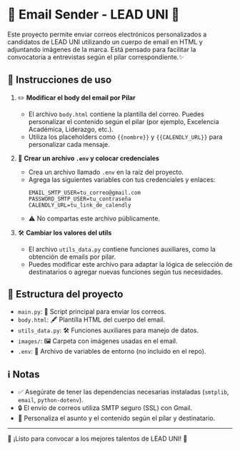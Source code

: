 
# 📧 Email Sender - LEAD UNI 🚀

Este proyecto permite enviar correos electrónicos personalizados a candidatos de LEAD UNI utilizando un cuerpo de email en HTML y adjuntando imágenes de la marca. Está pensado para facilitar la convocatoria a entrevistas según el pilar correspondiente.✨


## 📝 Instrucciones de uso

1. ✏️ **Modificar el body del email por Pilar**
   - El archivo `body.html` contiene la plantilla del correo. Puedes personalizar el contenido según el pilar (por ejemplo, Excelencia Académica, Liderazgo, etc.).
   - Utiliza los placeholders como `{{nombre}}` y `{{CALENDLY_URL}}` para personalizar cada mensaje.

2. 🔐 **Crear un archivo `.env` y colocar credenciales**
   - Crea un archivo llamado `.env` en la raíz del proyecto.
   - Agrega las siguientes variables con tus credenciales y enlaces:
     ```env
     EMAIL_SMTP_USER=tu_correo@gmail.com
     PASSWORD_SMTP_USER=tu_contraseña
     CALENDLY_URL=tu_link_de_calendly
     ```
   - ⚠️ No compartas este archivo públicamente.

3. 🛠️ **Cambiar los valores del utils**
   - El archivo `utils_data.py` contiene funciones auxiliares, como la obtención de emails por pilar.
   - Puedes modificar este archivo para adaptar la lógica de selección de destinatarios o agregar nuevas funciones según tus necesidades.

## 📂 Estructura del proyecto
- `main.py`: 📨 Script principal para enviar los correos.
- `body.html`: 🖋️ Plantilla HTML del cuerpo del email.
- `utils_data.py`: 🛠️ Funciones auxiliares para manejo de datos.
- `images/`: 🖼️ Carpeta con imágenes usadas en el email.
- `.env`: 🔑 Archivo de variables de entorno (no incluido en el repo).

## ℹ️ Notas
- ✅ Asegúrate de tener las dependencias necesarias instaladas (`smtplib`, `email`, `python-dotenv`).
- 🔒 El envío de correos utiliza SMTP seguro (SSL) con Gmail.
- 📝 Personaliza el asunto y el contenido según el pilar y destinatario.

---

🎯 ¡Listo para convocar a los mejores talentos de LEAD UNI! 🌟
